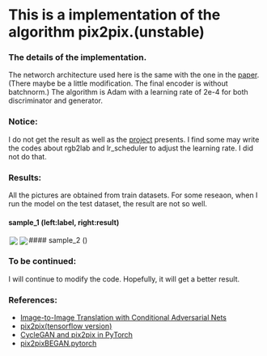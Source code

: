 # This is a implementation of the algorithm pix2pix.(unstable)

### The details of the implementation.
The networch architecture used here is the same with the one in the [paper](https://arxiv.org/abs/1611.07004).
(There maybe be a little modification. The final encoder is without batchnorm.)
The algorithm is Adam with a learning rate of 2e-4 for both discriminator and generator.

### Notice:
I do not get the result as well as the [project](https://phillipi.github.io/pix2pix/) presents.
I find some may write the codes about rgb2lab and lr_scheduler to adjust the learning rate. I did not do that.


### Results:
All the pictures are obtained from train datasets. For some reseaon, when I run the model on the test dataset, the result are not so well.

#### sample_1 (left:label, right:result)
<div style="float:left;border:solid 1px 000;margin:2px;"><img src="https://github.com/huijianpzh/segmentation-models/blob/master/pix2pix/result/label_sample_1.jpg" ></div>
#### sample_2 ()
<div style="float:left;border:solid 1px 000;margin:2px;"><img src="https://github.com/huijianpzh/segmentation-models/blob/master/pix2pix/result/result_sample_1.jpg"></div>

### To be continued:
I will continue to modify the code.
Hopefully, it will get a better result.

### References:
* [Image-to-Image Translation with Conditional Adversarial Nets](https://phillipi.github.io/pix2pix/)
* [pix2pix(tensorflow version)](https://affinelayer.com/pixsrv/)
* [CycleGAN and pix2pix in PyTorch](https://github.com/junyanz/pytorch-CycleGAN-and-pix2pix)
* [pix2pixBEGAN.pytorch](https://github.com/taey16/pix2pixBEGAN.pytorch)
